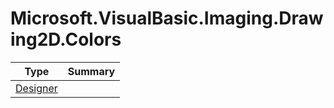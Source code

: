 ﻿
# Microsoft.VisualBasic.Imaging.Drawing2D.Colors

|Type|Summary|
|----|-------|
|[Designer](./Designer.md)||

